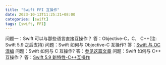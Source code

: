 ```yaml
---
title: "Swift FFI 互操作"
date: 2023-10-13T11:25:21+08:00
categories: [swift]
tags: [swift, FFI]
---
```

问题一：Swift 可以与那些语言直接互操作？
答：Objective-C，C， C++(注: Swift 5.9 之后支持)
问题：Swift 如何与 Objective-C 互操作?
答：[Swift 与 OC 混编](https://juejin.cn/post/6964610478219722765)
问题：Swift 如何与 C 互操作?
答：[参见这篇文章](https://swift.gg/2016/12/13/swift-and-c-everything-you-need-to-know/)
问题：Swift 如何与 C++ 互操作？
答：[Swift 5.9 新特性-C++互操作](https://juejin.cn/post/7265999062242033724)